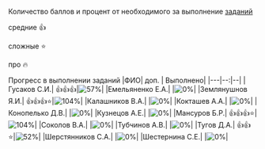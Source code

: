 Количество баллов и процент от необходимого за выполнение [заданий](tasks.md)

средние :+1:

сложные :star:

про :fire: 

Прогресс в выполнении заданий 
|ФИО| доп. | Выполнено|
|---|--:|--|
|Гусаков С.И.|  :+1::+1::+1:|![57%](https://progress-bar.xyz/57/?title=12)|
|Емельяненко Е.А.|  |![0%](https://progress-bar.xyz/0/?title=-3&color=ff0000)|
|Землянушнов Я.И.|  :+1::+1::+1::star:|![104%](https://progress-bar.xyz/104/?title=зчт)|
|Калашников В.А.|  |![0%](https://progress-bar.xyz/0/?title=-2&color=ff0000)|
|Кокташев А.А.|  |![0%](https://progress-bar.xyz/0/?title=-1&color=ff0000)|
|Конопелько Д.В.|  |![0%](https://progress-bar.xyz/0/?title=-1&color=ff0000)|
|Кузнецов А.Е.|  |![0%](https://progress-bar.xyz/0/?title=-1&color=ff0000)|
|Мансуров Б.Р.|  :+1::+1::+1::star:|![104%](https://progress-bar.xyz/104/?title=зчт)|
|Соколов В.А.|  |![0%](https://progress-bar.xyz/0/?title=-1&color=ff0000)|
|Тубчинов А.В.|  |![0%](https://progress-bar.xyz/0/?title=-1&color=ff0000)|
|Тугов Д.А.|  :+1::+1::star:|![52%](https://progress-bar.xyz/52/?title=11)|
|Шерстянников С.А.|  |![0%](https://progress-bar.xyz/0/?title=-2&color=ff0000)|
|Шестернина С.Е.|  |![0%](https://progress-bar.xyz/0/?title=-3&color=ff0000)|
